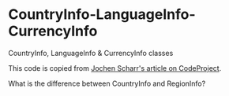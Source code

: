 CountryInfo-LanguageInfo-CurrencyInfo
=====================================

CountryInfo, LanguageInfo &amp; CurrencyInfo classes

This code is copied from [Jochen Scharr's article on CodeProject](http://www.codeproject.com/Tips/787952/Csharp-CountryInfo-LanguageInfo-CurrencyInfo-class).

What is the difference between CountryInfo and RegionInfo?

